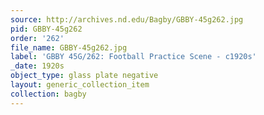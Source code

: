 ```yaml
---
source: http://archives.nd.edu/Bagby/GBBY-45g262.jpg
pid: GBBY-45g262
order: '262'
file_name: GBBY-45g262.jpg
label: 'GBBY 45G/262: Football Practice Scene - c1920s'
_date: 1920s
object_type: glass plate negative
layout: generic_collection_item
collection: bagby
---
```

